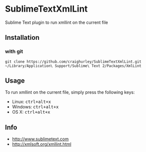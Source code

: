 SublimeTextXmlLint
==================

Sublime Text plugin to run xmllint on the current file

## Installation
### with git
    git clone https://github.com/craighurley/SublimeTextXmlLint.git ~/Library/Application\ Support/Sublime\ Text 2/Packages/XmlLint

## Usage
To run xmllint on the current file, simply press the following keys:

- Linux: <kbd>ctrl+alt+x</kbd>
- Windows: <kbd>ctrl+alt+x</kbd>
- OS X: <kbd>ctrl+alt+x</kbd>

## Info

- http://www.sublimetext.com
- http://xmlsoft.org/xmllint.html
